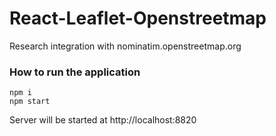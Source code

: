 React-Leaflet-Openstreetmap
===================

Research integration with nominatim.openstreetmap.org

### How to run the application

```
npm i
npm start
```

Server will be started at http://localhost:8820